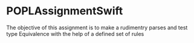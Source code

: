 # POPLAssignmentSwift
<p>The objective of this assignment is to make a rudimentry parses and test type Equivalence with the help of a defined set of rules</p>
